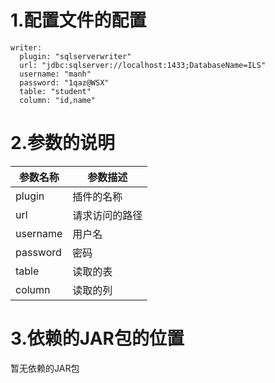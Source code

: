 # 1.配置文件的配置

```
writer:
  plugin: "sqlserverwriter"
  url: "jdbc:sqlserver://localhost:1433;DatabaseName=ILS"
  username: "manh"
  password: "1qaz@WSX"
  table: "student"
  column: "id,name"
```

# 2.参数的说明

| 参数名称 | 参数描述       |
| -------- | -------------- |
| plugin   | 插件的名称     |
| url      | 请求访问的路径 |
| username | 用户名         |
| password | 密码           |
| table    | 读取的表       |
| column   | 读取的列       |


# 3.依赖的JAR包的位置

暂无依赖的JAR包
